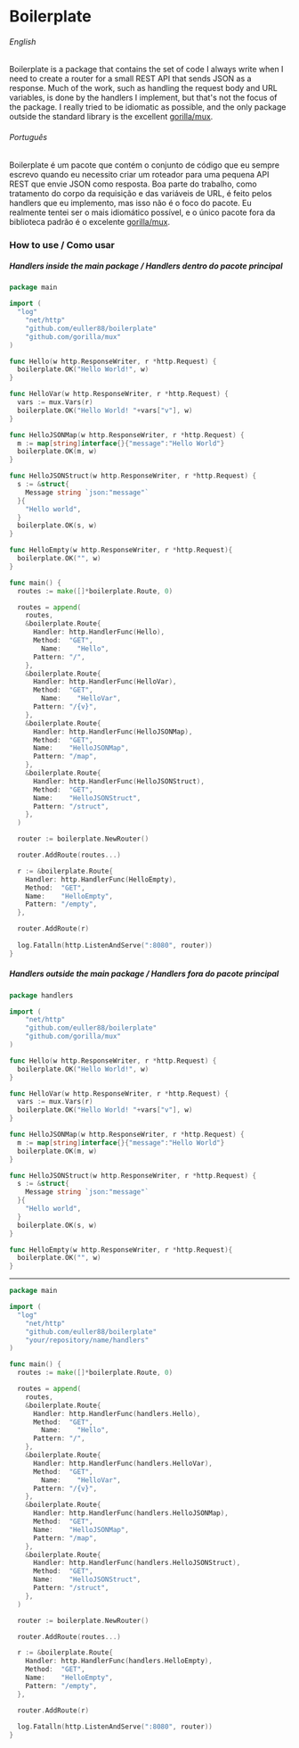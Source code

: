 # Boilerplate
###### English
Boilerplate is a package that contains the set of code I always write when I need to create a router for a small REST API that sends JSON as a response. Much of the work, such as handling the request body and URL variables, is done by the handlers I implement, but that's not the focus of the package. I really tried to be idiomatic as possible, and the only package outside the standard library is the excellent [gorilla/mux](https://github.com/gorilla/mux).
###### Português
Boilerplate é um pacote que contém o conjunto de código que eu sempre escrevo quando eu necessito criar um roteador para uma pequena API REST que envie JSON como resposta. Boa parte do trabalho, como tratamento do corpo da requisição e das variáveis de URL, é feito pelos handlers que eu implemento, mas isso não é o foco do pacote. Eu realmente tentei ser o mais idiomático possível, e o único pacote fora da biblioteca padrão é o excelente [gorilla/mux](https://github.com/gorilla/mux).
### How to use / Como usar
##### Handlers inside the main package / Handlers dentro do pacote principal
```go
package main

import (
  "log"
	"net/http"
	"github.com/euller88/boilerplate"
	"github.com/gorilla/mux"
)

func Hello(w http.ResponseWriter, r *http.Request) {
  boilerplate.OK("Hello World!", w)
}

func HelloVar(w http.ResponseWriter, r *http.Request) {
  vars := mux.Vars(r)
  boilerplate.OK("Hello World! "+vars["v"], w)
}

func HelloJSONMap(w http.ResponseWriter, r *http.Request) {
  m := map[string]interface{}{"message":"Hello World"}
  boilerplate.OK(m, w)
}

func HelloJSONStruct(w http.ResponseWriter, r *http.Request) {
  s := &struct{
    Message string `json:"message"`
  }{
    "Hello world",
  }
  boilerplate.OK(s, w)
}

func HelloEmpty(w http.ResponseWriter, r *http.Request){
  boilerplate.OK("", w)
}

func main() {
  routes := make([]*boilerplate.Route, 0)

  routes = append(
    routes, 
    &boilerplate.Route{
      Handler: http.HandlerFunc(Hello),
      Method:  "GET",
	  	Name:    "Hello",
      Pattern: "/",
    },
    &boilerplate.Route{
      Handler: http.HandlerFunc(HelloVar),
      Method:  "GET",
	  	Name:    "HelloVar",
      Pattern: "/{v}",
    },
    &boilerplate.Route{
      Handler: http.HandlerFunc(HelloJSONMap),
      Method:  "GET",
      Name:    "HelloJSONMap",
      Pattern: "/map",
    },
    &boilerplate.Route{
      Handler: http.HandlerFunc(HelloJSONStruct),
      Method:  "GET",
      Name:    "HelloJSONStruct",
      Pattern: "/struct",
    },
  )

  router := boilerplate.NewRouter()

  router.AddRoute(routes...)

  r := &boilerplate.Route{
    Handler: http.HandlerFunc(HelloEmpty),
    Method:  "GET",
    Name:    "HelloEmpty",
    Pattern: "/empty",
  },

  router.AddRoute(r)    
    
  log.Fatalln(http.ListenAndServe(":8080", router))
}
```
##### Handlers outside the main package / Handlers fora do pacote principal
```go
package handlers

import (
	"net/http"
	"github.com/euller88/boilerplate"
	"github.com/gorilla/mux"
)

func Hello(w http.ResponseWriter, r *http.Request) {
  boilerplate.OK("Hello World!", w)
}

func HelloVar(w http.ResponseWriter, r *http.Request) {
  vars := mux.Vars(r)
  boilerplate.OK("Hello World! "+vars["v"], w)
}

func HelloJSONMap(w http.ResponseWriter, r *http.Request) {
  m := map[string]interface{}{"message":"Hello World"}
  boilerplate.OK(m, w)
}

func HelloJSONStruct(w http.ResponseWriter, r *http.Request) {
  s := &struct{
    Message string `json:"message"`
  }{
    "Hello world",
  }
  boilerplate.OK(s, w)
}

func HelloEmpty(w http.ResponseWriter, r *http.Request){
  boilerplate.OK("", w)
}
```
***
```go
package main

import (
  "log"
	"net/http"
	"github.com/euller88/boilerplate"
	"your/repository/name/handlers"
)

func main() {
  routes := make([]*boilerplate.Route, 0)

  routes = append(
    routes, 
    &boilerplate.Route{
      Handler: http.HandlerFunc(handlers.Hello),
      Method:  "GET",
	  	Name:    "Hello",
      Pattern: "/",
    },
    &boilerplate.Route{
      Handler: http.HandlerFunc(handlers.HelloVar),
      Method:  "GET",
	  	Name:    "HelloVar",
      Pattern: "/{v}",
    },
    &boilerplate.Route{
      Handler: http.HandlerFunc(handlers.HelloJSONMap),
      Method:  "GET",
      Name:    "HelloJSONMap",
      Pattern: "/map",
    },
    &boilerplate.Route{
      Handler: http.HandlerFunc(handlers.HelloJSONStruct),
      Method:  "GET",
      Name:    "HelloJSONStruct",
      Pattern: "/struct",
    },
  )

  router := boilerplate.NewRouter()

  router.AddRoute(routes...)

  r := &boilerplate.Route{
    Handler: http.HandlerFunc(handlers.HelloEmpty),
    Method:  "GET",
    Name:    "HelloEmpty",
    Pattern: "/empty",
  },

  router.AddRoute(r)    
    
  log.Fatalln(http.ListenAndServe(":8080", router))
}
```